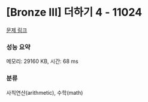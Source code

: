 # [Bronze III] 더하기 4 - 11024 

[문제 링크](https://www.acmicpc.net/problem/11024) 

### 성능 요약

메모리: 29160 KB, 시간: 68 ms

### 분류

사칙연산(arithmetic), 수학(math)


